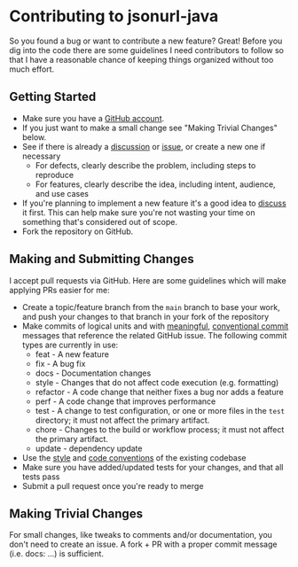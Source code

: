Contributing to jsonurl-java 
======================
So you found a bug or want to contribute a new feature? Great! Before
you dig into the code there are some guidelines I need contributors to follow
so that I have a reasonable chance of keeping things organized without too much
effort.

Getting Started
---------------
+ Make sure you have a [GitHub account](https://github.com/signup/free).
+ If you just want to make a small change see "Making Trivial Changes" below.
+ See if there is already a
  [discussion][discussions] or [issue][issues], or create a new one if
  necessary
  + For defects, clearly describe the problem, including steps to reproduce
  + For features, clearly describe the idea, including intent, audience, and
    use cases
+ If you're planning to implement a new feature it's a good idea to
  [discuss][discussions] it first. This can help make sure you're not wasting
  your time on something that's considered out of scope.
+ Fork the repository on GitHub.

Making and Submitting Changes
--------------
I accept pull requests via GitHub.  Here are some guidelines which will make
applying PRs easier for me:
+ Create a topic/feature branch from the `main` branch to base your work, and
  push your changes to that branch in your fork of the repository
+ Make commits of logical units and with [meaningful][commit-message-howto],
  [conventional commit][cc] messages that reference the related
  GitHub issue. The following commit types are currently in use:
  + feat - A new feature
  + fix - A bug fix
  + docs - Documentation changes
  + style - Changes that do not affect code execution (e.g. formatting)
  + refactor - A code change that neither fixes a bug nor adds a feature
  + perf - A code change that improves performance
  + test - A change to test configuration, or one or more files in the `test`
    directory; it must not affect the primary artifact.
  + chore - Changes to the build or workflow process; it must not affect the
    primary artifact.
  + update - dependency update
+ Use the [style][style] and [code conventions][conventions] of the existing
  codebase
+ Make sure you have added/updated tests for your changes, and that all tests
  pass
+ Submit a pull request once you're ready to merge

Making Trivial Changes
----------------------
For small changes, like tweaks to comments and/or documentation, you don't need
to create an issue. A fork + PR with a proper commit message (i.e. docs: ...)
is sufficient.

[discussions]: https://github.com/jsonurl/jsonurl-java/discussions
[issues]: https://github.com/jsonurl/jsonurl-java/issues
[style]: config/checkstyle.xml
[conventions]: config/pmd-ruleset.xml
[commit-message-howto]: https://chris.beams.io/posts/git-commit/
[cc]: https://www.conventionalcommits.org/en/v1.0.0/

